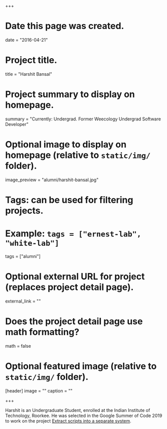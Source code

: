 +++
# Date this page was created.
date = "2016-04-21"

# Project title.
title = "Harshit Bansal"

# Project summary to display on homepage.
summary = "Currently: Undergrad. Former Weecology Undergrad Software Developer"

# Optional image to display on homepage (relative to `static/img/` folder).
image_preview = "alumni/harshit-bansal.jpg"

# Tags: can be used for filtering projects.
# Example: `tags = ["ernest-lab", "white-lab"]`
tags = ["alumni"]

# Optional external URL for project (replaces project detail page).
external_link = ""

# Does the project detail page use math formatting?
math = false

# Optional featured image (relative to `static/img/` folder).
[header]
image = ""
caption = ""

+++

Harshit is an Undergraduate Student, enrolled at the Indian Institute of Technology, Roorkee. He was selected in the Google Summer of Code 2019 to work on the project [Extract scripts into a separate system](https://summerofcode.withgoogle.com/projects/#4930720059883520). 
